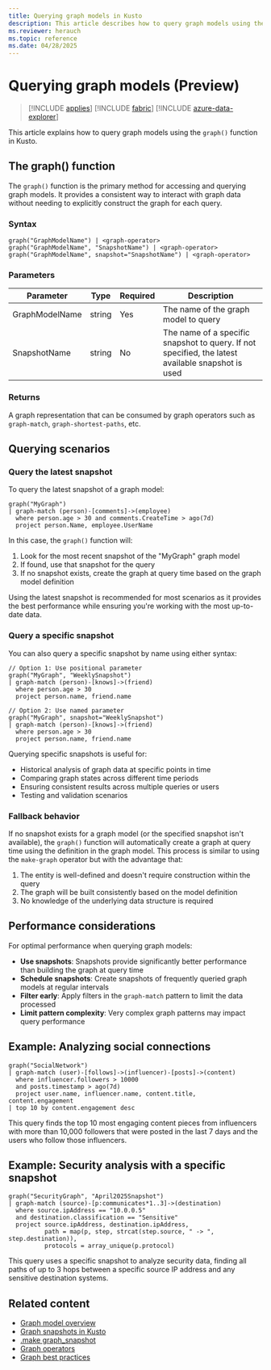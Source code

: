 ```yaml
---
title: Querying graph models in Kusto
description: This article describes how to query graph models using the graph() function in Kusto
ms.reviewer: herauch
ms.topic: reference
ms.date: 04/28/2025
---
```


# Querying graph models (Preview)

> [!INCLUDE [applies](../../includes/applies-to-version/applies.md)] [!INCLUDE [fabric](../../includes/applies-to-version/fabric.md)] [!INCLUDE [azure-data-explorer](../../includes/applies-to-version/azure-data-explorer.md)]

This article explains how to query graph models using the `graph()` function in Kusto.

## The graph() function

The `graph()` function is the primary method for accessing and querying graph models. It provides a consistent way to interact with graph data without needing to explicitly construct the graph for each query.

### Syntax

```kusto
graph("GraphModelName") | <graph-operator>
graph("GraphModelName", "SnapshotName") | <graph-operator>
graph("GraphModelName", snapshot="SnapshotName") | <graph-operator>
```

### Parameters

| Parameter | Type | Required | Description |
|-----------|------|----------|-------------|
| GraphModelName | string | Yes | The name of the graph model to query |
| SnapshotName | string | No | The name of a specific snapshot to query. If not specified, the latest available snapshot is used |

### Returns

A graph representation that can be consumed by graph operators such as `graph-match`, `graph-shortest-paths`, etc.

## Querying scenarios

### Query the latest snapshot

To query the latest snapshot of a graph model:

```kusto
graph("MyGraph") 
| graph-match (person)-[comments]->(employee)
  where person.age > 30 and comments.CreateTime > ago(7d)
  project person.Name, employee.UserName
```

In this case, the `graph()` function will:

1. Look for the most recent snapshot of the "MyGraph" graph model
2. If found, use that snapshot for the query
3. If no snapshot exists, create the graph at query time based on the graph model definition

Using the latest snapshot is recommended for most scenarios as it provides the best performance while ensuring you're working with the most up-to-date data.

### Query a specific snapshot

You can also query a specific snapshot by name using either syntax:

```kusto
// Option 1: Use positional parameter
graph("MyGraph", "WeeklySnapshot") 
| graph-match (person)-[knows]->(friend)
  where person.age > 30
  project person.name, friend.name

// Option 2: Use named parameter
graph("MyGraph", snapshot="WeeklySnapshot") 
| graph-match (person)-[knows]->(friend)
  where person.age > 30
  project person.name, friend.name
```

Querying specific snapshots is useful for:

* Historical analysis of graph data at specific points in time
* Comparing graph states across different time periods
* Ensuring consistent results across multiple queries or users
* Testing and validation scenarios

### Fallback behavior

If no snapshot exists for a graph model (or the specified snapshot isn't available), the `graph()` function will automatically create a graph at query time using the definition in the graph model. This process is similar to using the `make-graph` operator but with the advantage that:

1. The entity is well-defined and doesn't require construction within the query
2. The graph will be built consistently based on the model definition
3. No knowledge of the underlying data structure is required

## Performance considerations

For optimal performance when querying graph models:

* **Use snapshots**: Snapshots provide significantly better performance than building the graph at query time
* **Schedule snapshots**: Create snapshots of frequently queried graph models at regular intervals
* **Filter early**: Apply filters in the `graph-match` pattern to limit the data processed
* **Limit pattern complexity**: Very complex graph patterns may impact query performance

## Example: Analyzing social connections

```kusto
graph("SocialNetwork") 
| graph-match (user)-[follows]->(influencer)-[posts]->(content)
  where influencer.followers > 10000
  and posts.timestamp > ago(7d)
  project user.name, influencer.name, content.title, content.engagement
| top 10 by content.engagement desc
```

This query finds the top 10 most engaging content pieces from influencers with more than 10,000 followers that were posted in the last 7 days and the users who follow those influencers.

## Example: Security analysis with a specific snapshot

```kusto
graph("SecurityGraph", "April2025Snapshot")
| graph-match (source)-[p:communicates*1..3]->(destination)
  where source.ipAddress == "10.0.0.5"
  and destination.classification == "Sensitive"
  project source.ipAddress, destination.ipAddress, 
          path = map(p, step, strcat(step.source, " -> ", step.destination)),
          protocols = array_unique(p.protocol)
```

This query uses a specific snapshot to analyze security data, finding all paths of up to 3 hops between a specific source IP address and any sensitive destination systems.

## Related content

* [Graph model overview](graph-model-overview.md)
* [Graph snapshots in Kusto](graph-snapshot-overview.md)
* [.make graph_snapshot](graph-snapshot-make.md)
* [Graph operators](../../query/graph-operators.md)
* [Graph best practices](../../query/graph-best-practices.md)